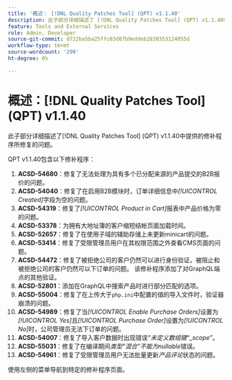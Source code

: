 ```yaml
---
title: '概述： [!DNL Quality Patches Tool] (QPT) v1.1.40'
description: 此子部分详细描述了 [!DNL Quality Patches Tool] (QPT) v1.1.40中提供的修补程序所修复的问题。
feature: Tools and External Services
role: Admin, Developer
source-git-commit: d722ba5ba25ffc03d87b9eddeb2830353124055d
workflow-type: tm+mt
source-wordcount: '299'
ht-degree: 0%

---
```


# 概述：[!DNL Quality Patches Tool] (QPT) v1.1.40

此子部分详细描述了[!DNL Quality Patches Tool] (QPT) v1.1.40中提供的修补程序所修复的问题。

QPT v1.1.40包含以下修补程序：

1. **ACSD-54680**：修复了无法处理为具有多个已分配来源的产品提交的B2B报价的问题。
1. **ACSD-54040**：修复了在启用B2B模块时，订单详细信息中&#x200B;*[!UICONTROL Created]*&#x200B;字段为空的问题。
1. **ACSD-54319**：修复了&#x200B;*[!UICONTROL Product in Cart]*&#x200B;报表中产品价格为零的问题。
1. **ACSD-53378**：为拥有大地址簿的客户缩短结帐页面加载时间。
1. **ACSD-52657**：修复了在使用子域的辅助存储上未更新minicart的问题。
1. **ACSD-53414**：修复了受限管理员用户在其权限范围之外查看CMS页面的问题。
1. **ACSD-54472**：修复了被拒绝公司的客户仍然可以进行身份验证，被阻止和被拒绝公司的客户仍然可以下订单的问题。 该修补程序添加了对GraphQL端点的其他验证。
1. **ACSD-52801**：添加在GraphQL中搜索产品时进行部分匹配的选项。
1. **ACSD-55004**：修复了在上传大于`php.ini`中配置的值的导入文件时，验证器崩溃的问题。
1. **ACSD-54989**：修复了当&#x200B;*[!UICONTROL Enable Purchase Orders]*&#x200B;设置为&#x200B;*[!UICONTROL Yes]*&#x200B;且&#x200B;*[!UICONTROL Purchase Order]*&#x200B;设置为&#x200B;*[!UICONTROL No]*&#x200B;时，公司管理员无法下订单的问题。
1. **ACSD-54007**：修复了导入客户数据时出现错误&#x200B;*“未定义数组键“_scope”*。
1. **ACSD-55031**：修复了在编译期间&#x200B;*类型“混合”不能为nullable*&#x200B;错误。
1. **ACSD-54961**：修复了受限管理员用户无法批量更新&#x200B;*产品评论*&#x200B;状态的问题。

使用左侧的菜单导航到特定的修补程序页面。
